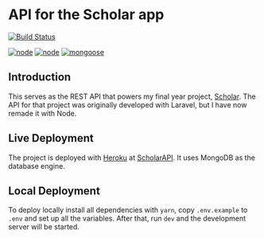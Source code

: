 # API for the Scholar app
[![Build Status](https://travis-ci.org/marcmarina/ScholarAPI.svg?branch=develop)](https://travis-ci.org/marcmarina/ScholarAPI)

[![node](https://img.shields.io/badge/Node.js-v.14.X-brightgreen)](https://nodejs.org)
[![node](https://img.shields.io/badge/Express-v.4.17.X-brightgreen)](https://expressjs.com/)
[![mongoose](https://img.shields.io/badge/Mongoose-v.5.9.X-brightgreen)](https://mongoosejs.com/)

## Introduction
This serves as the REST API that powers my final year project, [Scholar](https://github.com/marcmarina/Scholar). The API for that project was originally developed with Laravel, but I have now remade it with Node.

## Live Deployment
The project is deployed with [Heroku](https://www.heroku.com/home) at [ScholarAPI](https://scholarapi.herokuapp.com/). It uses MongoDB as the database engine.

## Local Deployment
To deploy locally install all dependencies with `yarn`, copy `.env.example` to `.env` and set up all the variables. After that, run `dev` and the development server will be started.